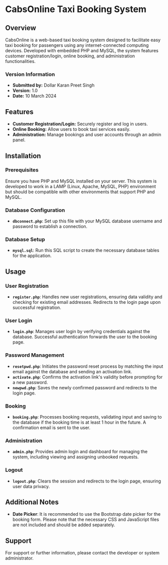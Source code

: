 # CabsOnline Taxi Booking System

## Overview

CabsOnline is a web-based taxi booking system designed to facilitate easy taxi booking for passengers using any internet-connected computing devices. Developed with embedded PHP and MySQL, the system features customer registration/login, online booking, and administration functionalities.

### Version Information

- **Submitted by:** Dollar Karan Preet Singh
- **Version:** 1.0
- **Date:** 10 March 2024

## Features

- **Customer Registration/Login:** Securely register and log in users.
- **Online Booking:** Allow users to book taxi services easily.
- **Administration:** Manage bookings and user accounts through an admin panel.

## Installation

### Prerequisites

Ensure you have PHP and MySQL installed on your server. This system is developed to work in a LAMP (Linux, Apache, MySQL, PHP) environment but should be compatible with other environments that support PHP and MySQL.

### Database Configuration

- **`dbconnect.php`**: Set up this file with your MySQL database username and password to establish a connection.

### Database Setup

- **`mysql.sql`**: Run this SQL script to create the necessary database tables for the application.

## Usage

### User Registration

- **`register.php`**: Handles new user registrations, ensuring data validity and checking for existing email addresses. Redirects to the login page upon successful registration.

### User Login

- **`login.php`**: Manages user login by verifying credentials against the database. Successful authentication forwards the user to the booking page.

### Password Management

- **`resetpwd.php`**: Initiates the password reset process by matching the input email against the database and sending an activation link.
- **`activate.php`**: Confirms the activation link's validity before prompting for a new password.
- **`newpwd.php`**: Saves the newly confirmed password and redirects to the login page.

### Booking

- **`booking.php`**: Processes booking requests, validating input and saving to the database if the booking time is at least 1 hour in the future. A confirmation email is sent to the user.

### Administration

- **`admin.php`**: Provides admin login and dashboard for managing the system, including viewing and assigning unbooked requests.

### Logout

- **`logout.php`**: Clears the session and redirects to the login page, ensuring user data privacy.

## Additional Notes

- **Date Picker**: It is recommended to use the Bootstrap date picker for the booking form. Please note that the necessary CSS and JavaScript files are not included and should be added separately.

## Support

For support or further information, please contact the developer or system administrator.
